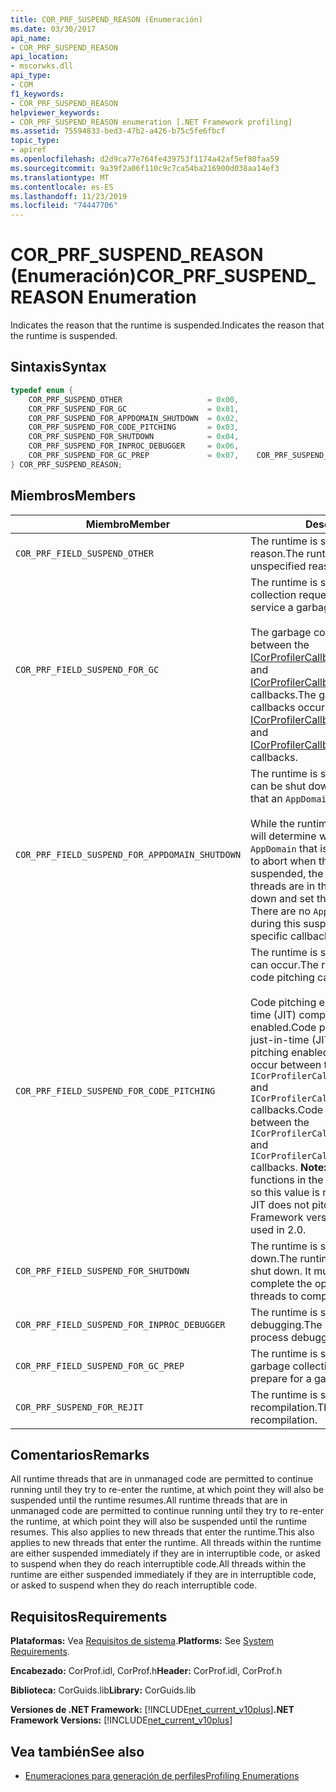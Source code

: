 ```yaml
---
title: COR_PRF_SUSPEND_REASON (Enumeración)
ms.date: 03/30/2017
api_name:
- COR_PRF_SUSPEND_REASON
api_location:
- mscorwks.dll
api_type:
- COM
f1_keywords:
- COR_PRF_SUSPEND_REASON
helpviewer_keywords:
- COR_PRF_SUSPEND_REASON enumeration [.NET Framework profiling]
ms.assetid: 75594833-bed3-47b2-a426-b75c5fe6fbcf
topic_type:
- apiref
ms.openlocfilehash: d2d9ca77e764fe439753f1174a42af5ef80faa59
ms.sourcegitcommit: 9a39f2a06f110c9c7ca54ba216900d038aa14ef3
ms.translationtype: MT
ms.contentlocale: es-ES
ms.lasthandoff: 11/23/2019
ms.locfileid: "74447706"
---
```

# <a name="cor_prf_suspend_reason-enumeration"></a><span data-ttu-id="07c78-102">COR_PRF_SUSPEND_REASON (Enumeración)</span><span class="sxs-lookup"><span data-stu-id="07c78-102">COR_PRF_SUSPEND_REASON Enumeration</span></span>
<span data-ttu-id="07c78-103">Indicates the reason that the runtime is suspended.</span><span class="sxs-lookup"><span data-stu-id="07c78-103">Indicates the reason that the runtime is suspended.</span></span>  
  
## <a name="syntax"></a><span data-ttu-id="07c78-104">Sintaxis</span><span class="sxs-lookup"><span data-stu-id="07c78-104">Syntax</span></span>  
  
```cpp  
typedef enum {  
    COR_PRF_SUSPEND_OTHER                   = 0x00,  
    COR_PRF_SUSPEND_FOR_GC                  = 0x01,  
    COR_PRF_SUSPEND_FOR_APPDOMAIN_SHUTDOWN  = 0x02,  
    COR_PRF_SUSPEND_FOR_CODE_PITCHING       = 0x03,  
    COR_PRF_SUSPEND_FOR_SHUTDOWN            = 0x04,  
    COR_PRF_SUSPEND_FOR_INPROC_DEBUGGER     = 0x06,  
    COR_PRF_SUSPEND_FOR_GC_PREP             = 0x07,    COR_PRF_SUSPEND_FOR_REJIT               = 8  
} COR_PRF_SUSPEND_REASON;  
```  
  
## <a name="members"></a><span data-ttu-id="07c78-105">Miembros</span><span class="sxs-lookup"><span data-stu-id="07c78-105">Members</span></span>  
  
|<span data-ttu-id="07c78-106">Miembro</span><span class="sxs-lookup"><span data-stu-id="07c78-106">Member</span></span>|<span data-ttu-id="07c78-107">Descripción</span><span class="sxs-lookup"><span data-stu-id="07c78-107">Description</span></span>|  
|------------|-----------------|  
|`COR_PRF_FIELD_SUSPEND_OTHER`|<span data-ttu-id="07c78-108">The runtime is suspended for an unspecified reason.</span><span class="sxs-lookup"><span data-stu-id="07c78-108">The runtime is suspended for an unspecified reason.</span></span>|  
|`COR_PRF_FIELD_SUSPEND_FOR_GC`|<span data-ttu-id="07c78-109">The runtime is suspended to service a garbage collection request.</span><span class="sxs-lookup"><span data-stu-id="07c78-109">The runtime is suspended to service a garbage collection request.</span></span><br /><br /> <span data-ttu-id="07c78-110">The garbage collection-related callbacks occur between the [ICorProfilerCallback::RuntimeSuspendFinished](../../../../docs/framework/unmanaged-api/profiling/icorprofilercallback-runtimesuspendfinished-method.md) and [ICorProfilerCallback::RuntimeResumeStarted](../../../../docs/framework/unmanaged-api/profiling/icorprofilercallback-runtimeresumestarted-method.md) callbacks.</span><span class="sxs-lookup"><span data-stu-id="07c78-110">The garbage collection-related callbacks occur between the [ICorProfilerCallback::RuntimeSuspendFinished](../../../../docs/framework/unmanaged-api/profiling/icorprofilercallback-runtimesuspendfinished-method.md) and [ICorProfilerCallback::RuntimeResumeStarted](../../../../docs/framework/unmanaged-api/profiling/icorprofilercallback-runtimeresumestarted-method.md) callbacks.</span></span>|  
|`COR_PRF_FIELD_SUSPEND_FOR_APPDOMAIN_SHUTDOWN`|<span data-ttu-id="07c78-111">The runtime is suspended so that an `AppDomain` can be shut down.</span><span class="sxs-lookup"><span data-stu-id="07c78-111">The runtime is suspended so that an `AppDomain` can be shut down.</span></span><br /><br /> <span data-ttu-id="07c78-112">While the runtime is suspended, the runtime will determine which threads are in the `AppDomain` that is being shut down and set them to abort when they resume.</span><span class="sxs-lookup"><span data-stu-id="07c78-112">While the runtime is suspended, the runtime will determine which threads are in the `AppDomain` that is being shut down and set them to abort when they resume.</span></span> <span data-ttu-id="07c78-113">There are no `AppDomain`-specific callbacks during this suspension.</span><span class="sxs-lookup"><span data-stu-id="07c78-113">There are no `AppDomain`-specific callbacks during this suspension.</span></span>|  
|`COR_PRF_FIELD_SUSPEND_FOR_CODE_PITCHING`|<span data-ttu-id="07c78-114">The runtime is suspended so that code pitching can occur.</span><span class="sxs-lookup"><span data-stu-id="07c78-114">The runtime is suspended so that code pitching can occur.</span></span><br /><br /> <span data-ttu-id="07c78-115">Code pitching ensues only when the just-in-time (JIT) compiler is active with code pitching enabled.</span><span class="sxs-lookup"><span data-stu-id="07c78-115">Code pitching ensues only when the just-in-time (JIT) compiler is active with code pitching enabled.</span></span> <span data-ttu-id="07c78-116">Code pitching callbacks occur between the `ICorProfilerCallback::RuntimeSuspendFinished` and `ICorProfilerCallback::RuntimeResumeStarted` callbacks.</span><span class="sxs-lookup"><span data-stu-id="07c78-116">Code pitching callbacks occur between the `ICorProfilerCallback::RuntimeSuspendFinished` and `ICorProfilerCallback::RuntimeResumeStarted` callbacks.</span></span> <span data-ttu-id="07c78-117">**Note:**  The CLR JIT does not pitch functions in the .NET Framework version 2.0, so this value is not used in 2.0.</span><span class="sxs-lookup"><span data-stu-id="07c78-117">**Note:**  The CLR JIT does not pitch functions in the .NET Framework version 2.0, so this value is not used in 2.0.</span></span>|  
|`COR_PRF_FIELD_SUSPEND_FOR_SHUTDOWN`|<span data-ttu-id="07c78-118">The runtime is suspended so that it can shut down.</span><span class="sxs-lookup"><span data-stu-id="07c78-118">The runtime is suspended so that it can shut down.</span></span> <span data-ttu-id="07c78-119">It must suspend all threads to complete the operation.</span><span class="sxs-lookup"><span data-stu-id="07c78-119">It must suspend all threads to complete the operation.</span></span>|  
|`COR_PRF_FIELD_SUSPEND_FOR_INPROC_DEBUGGER`|<span data-ttu-id="07c78-120">The runtime is suspended for in-process debugging.</span><span class="sxs-lookup"><span data-stu-id="07c78-120">The runtime is suspended for in-process debugging.</span></span>|  
|`COR_PRF_FIELD_SUSPEND_FOR_GC_PREP`|<span data-ttu-id="07c78-121">The runtime is suspended to prepare for a garbage collection.</span><span class="sxs-lookup"><span data-stu-id="07c78-121">The runtime is suspended to prepare for a garbage collection.</span></span>|  
|`COR_PRF_SUSPEND_FOR_REJIT`|<span data-ttu-id="07c78-122">The runtime is suspended for JIT recompilation.</span><span class="sxs-lookup"><span data-stu-id="07c78-122">The runtime is suspended for JIT recompilation.</span></span>|  
  
## <a name="remarks"></a><span data-ttu-id="07c78-123">Comentarios</span><span class="sxs-lookup"><span data-stu-id="07c78-123">Remarks</span></span>  
 <span data-ttu-id="07c78-124">All runtime threads that are in unmanaged code are permitted to continue running until they try to re-enter the runtime, at which point they will also be suspended until the runtime resumes.</span><span class="sxs-lookup"><span data-stu-id="07c78-124">All runtime threads that are in unmanaged code are permitted to continue running until they try to re-enter the runtime, at which point they will also be suspended until the runtime resumes.</span></span> <span data-ttu-id="07c78-125">This also applies to new threads that enter the runtime.</span><span class="sxs-lookup"><span data-stu-id="07c78-125">This also applies to new threads that enter the runtime.</span></span> <span data-ttu-id="07c78-126">All threads within the runtime are either suspended immediately if they are in interruptible code, or asked to suspend when they do reach interruptible code.</span><span class="sxs-lookup"><span data-stu-id="07c78-126">All threads within the runtime are either suspended immediately if they are in interruptible code, or asked to suspend when they do reach interruptible code.</span></span>  
  
## <a name="requirements"></a><span data-ttu-id="07c78-127">Requisitos</span><span class="sxs-lookup"><span data-stu-id="07c78-127">Requirements</span></span>  
 <span data-ttu-id="07c78-128">**Plataformas:** Vea [Requisitos de sistema](../../../../docs/framework/get-started/system-requirements.md).</span><span class="sxs-lookup"><span data-stu-id="07c78-128">**Platforms:** See [System Requirements](../../../../docs/framework/get-started/system-requirements.md).</span></span>  
  
 <span data-ttu-id="07c78-129">**Encabezado:** CorProf.idl, CorProf.h</span><span class="sxs-lookup"><span data-stu-id="07c78-129">**Header:** CorProf.idl, CorProf.h</span></span>  
  
 <span data-ttu-id="07c78-130">**Biblioteca:** CorGuids.lib</span><span class="sxs-lookup"><span data-stu-id="07c78-130">**Library:** CorGuids.lib</span></span>  
  
 <span data-ttu-id="07c78-131">**Versiones de .NET Framework:** [!INCLUDE[net_current_v10plus](../../../../includes/net-current-v10plus-md.md)]</span><span class="sxs-lookup"><span data-stu-id="07c78-131">**.NET Framework Versions:** [!INCLUDE[net_current_v10plus](../../../../includes/net-current-v10plus-md.md)]</span></span>  
  
## <a name="see-also"></a><span data-ttu-id="07c78-132">Vea también</span><span class="sxs-lookup"><span data-stu-id="07c78-132">See also</span></span>

- [<span data-ttu-id="07c78-133">Enumeraciones para generación de perfiles</span><span class="sxs-lookup"><span data-stu-id="07c78-133">Profiling Enumerations</span></span>](../../../../docs/framework/unmanaged-api/profiling/profiling-enumerations.md)
